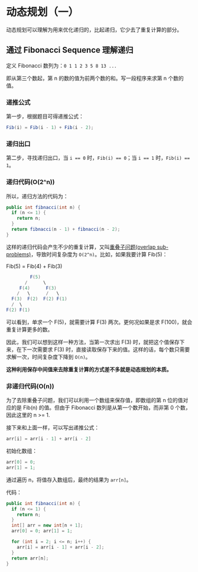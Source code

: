 # 动态规划（一）

动态规划可以理解为用来优化递归的，比起递归，它少去了重复计算的部分。

## 通过 Fibonacci Sequence 理解递归

定义 Fibonacci 数列为：`0 1 1 2 3 5 8 13 ...`

即从第三个数起，第 n 的数的值为前两个数的和。写一段程序来求第 n 个数的值。

### 递推公式

第一步，根据题目可得递推公式：

``` java
Fib(i) = Fib(i - 1) + Fib(i - 2);
```

### 递归出口

第二步，寻找递归出口，当 `i == 0` 时，`Fib(i) == 0`；当 `i == 1` 时，`Fib(i) == 1`。

### 递归代码(O(2^n))

所以，递归方法的代码为：

``` java
public int fibnacci(int n) {
  if (n <= 1) {
    return n;
  }
  return fibnacci(n - 1) + fibnacci(n - 2);
}
```

这样的递归代码会产生不少的重复计算，又叫[重叠子问题(overlap sub-problems)](https://en.wikipedia.org/wiki/Overlapping_subproblems)，导致时间复杂度为 `O(2^n)`。比如，如果我要计算 Fib(5)：

Fib(5) = Fib(4) + Fib(3)

``` java
         F(5)
       /      \
     F(4)      F(3)
    /   \      /   \
  F(3)  F(2)  F(2) F(1)
  /  \
F(2) F(1)
```

可以看到，单求一个 F(5)，就需要计算 F(3) 两次。更何况如果是求 F(100)，就会重复计算更多的数。

因此，我们可以想到这样一种方法，当第一次求出 F(3) 时，就把这个值保存下来，在下一次需要求 F(3) 时，直接读取保存下来的值。这样的话，每个数只需要求解一次，时间复杂度下降到 `O(n)`。

**这种利用保存中间值来去除重复计算的方式差不多就是动态规划的本质。**

### 非递归代码(O(n))

为了去除重叠子问题，我们可以利用一个数组来保存值，即数组的第 n 位的值对应的是 Fib(n) 的值。但由于 Fibonacci 数列是从第一个数开始，而非第 0 个数，因此这里的 n >= 1.

接下来和上面一样，可以写出递推公式：

``` java
arr[i] = arr[i - 1] + arr[i - 2]
```

初始化数组：

``` java
arr[0] = 0;
arr[1] = 1;
```

通过遍历 n，将值存入数组后，最终的结果为 `arr[n]`。

代码：

``` java
public int fibnacci(int n) {
  if (n <= 1) {
    return n;
  }
  int[] arr = new int[n + 1];
  arr[0] = 0; arr[1] = 1;

  for (int i = 2; i <= n; i++) {
    arr[i] = arr[i - 1] + arr[i - 2];
  }
  return arr[n];
}
```
